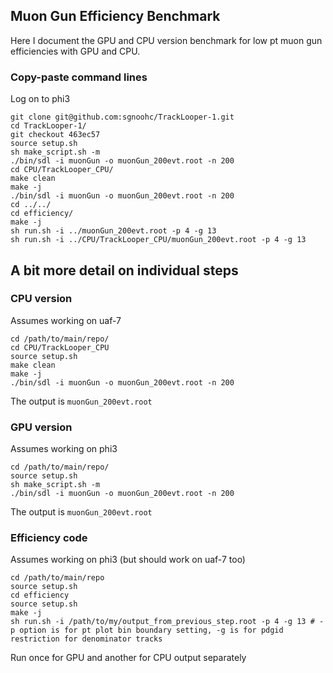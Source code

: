 ## Muon Gun Efficiency Benchmark

Here I document the GPU and CPU version benchmark for low pt muon gun efficiencies with GPU and CPU.

### Copy-paste command lines

Log on to phi3

    git clone git@github.com:sgnoohc/TrackLooper-1.git
    cd TrackLooper-1/
    git checkout 463ec57
    source setup.sh
    sh make_script.sh -m
    ./bin/sdl -i muonGun -o muonGun_200evt.root -n 200
    cd CPU/TrackLooper_CPU/
    make clean
    make -j
    ./bin/sdl -i muonGun -o muonGun_200evt.root -n 200
    cd ../../
    cd efficiency/
    make -j
    sh run.sh -i ../muonGun_200evt.root -p 4 -g 13
    sh run.sh -i ../CPU/TrackLooper_CPU/muonGun_200evt.root -p 4 -g 13

## A bit more detail on individual steps

### CPU version

Assumes working on uaf-7

    cd /path/to/main/repo/
    cd CPU/TrackLooper_CPU
    source setup.sh
    make clean
    make -j
    ./bin/sdl -i muonGun -o muonGun_200evt.root -n 200

The output is ```muonGun_200evt.root```

### GPU version

Assumes working on phi3

    cd /path/to/main/repo/
    source setup.sh
    sh make_script.sh -m
    ./bin/sdl -i muonGun -o muonGun_200evt.root -n 200

The output is ```muonGun_200evt.root```

### Efficiency code

Assumes working on phi3 (but should work on uaf-7 too)

    cd /path/to/main/repo
    source setup.sh
    cd efficiency
    source setup.sh
    make -j
    sh run.sh -i /path/to/my/output_from_previous_step.root -p 4 -g 13 # -p option is for pt plot bin boundary setting, -g is for pdgid restriction for denominator tracks

Run once for GPU and another for CPU output separately


